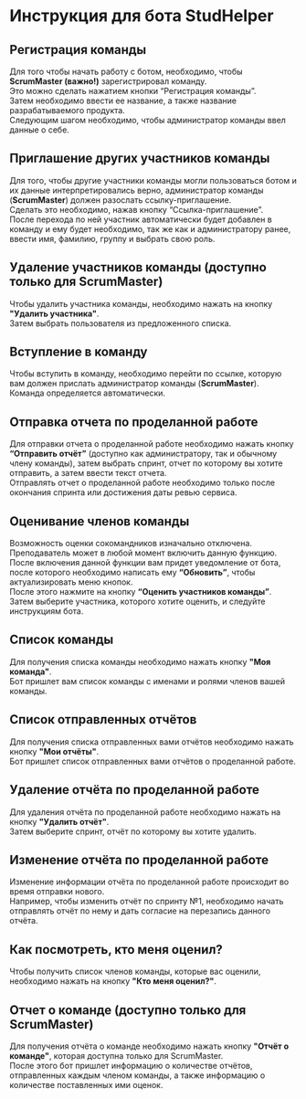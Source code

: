 # Инструкция для бота StudHelper

## Регистрация команды  
Для того чтобы начать работу с ботом, необходимо, чтобы **ScrumMaster (важно!)** зарегистрировал команду.  
Это можно сделать нажатием кнопки “Регистрация команды”.  
Затем необходимо ввести ее название, а также название разрабатываемого продукта.  
Следующим шагом необходимо, чтобы администратор команды ввел данные о себе.

## Приглашение других участников команды  
Для того, чтобы другие участники команды могли пользоваться ботом и их данные интерпретировались верно, администратор команды (**ScrumMaster**) должен разослать ссылку-приглашение.  
Сделать это необходимо, нажав кнопку “Ссылка-приглашение”.  
После перехода по ней участник автоматически будет добавлен в команду и ему будет необходимо, так же как и администратору ранее, ввести имя, фамилию, группу и выбрать свою роль.

## Удаление участников команды (доступно только для ScrumMaster)  
Чтобы удалить участника команды, необходимо нажать на кнопку **"Удалить участника"**.  
Затем выбрать пользователя из предложенного списка.

## Вступление в команду  
Чтобы вступить в команду, необходимо перейти по ссылке, которую вам должен прислать администратор команды (**ScrumMaster**).  
Команда определяется автоматически.

## Отправка отчета по проделанной работе  
Для отправки отчета о проделанной работе необходимо нажать кнопку **“Отправить отчёт”** (доступно как администратору, так и обычному члену команды), затем выбрать спринт, отчет по которому вы хотите отправить, а затем ввести текст отчета.  
Отправлять отчет о проделанной работе необходимо только после окончания спринта или достижения даты ревью сервиса.

## Оценивание членов команды  
Возможность оценки сокомандников изначально отключена.  
Преподаватель может в любой момент включить данную функцию.  
После включения данной функции вам придет уведомление от бота, после которого необходимо написать ему **“Обновить”**, чтобы актуализировать меню кнопок.  
После этого нажмите на кнопку **“Оценить участников команды”**.  
Затем выберите участника, которого хотите оценить, и следуйте инструкциям бота.

## Список команды  
Для получения списка команды необходимо нажать кнопку **"Моя команда"**.  
Бот пришлет вам список команды с именами и ролями членов вашей команды.

## Список отправленных отчётов  
Для получения списка отправленных вами отчётов необходимо нажать кнопку **"Мои отчёты"**.  
Бот пришлет список отправленных вами отчётов о проделанной работе.

## Удаление отчёта по проделанной работе  
Для удаления отчёта по проделанной работе необходимо нажать на кнопку **"Удалить отчёт"**.  
Затем выберите спринт, отчёт по которому вы хотите удалить.

## Изменение отчёта по проделанной работе  
Изменение информации отчёта по проделанной работе происходит во время отправки нового.  
Например, чтобы изменить отчёт по спринту №1, необходимо начать отправлять отчёт по нему и дать согласие на перезапись данного отчёта.

## Как посмотреть, кто меня оценил?  
Чтобы получить список членов команды, которые вас оценили, необходимо нажать на кнопку **"Кто меня оценил?"**.

## Отчет о команде (доступно только для ScrumMaster)  
Для получения отчёта о команде необходимо нажать кнопку **"Отчёт о команде"**, которая доступна только для ScrumMaster.  
После этого бот пришлет информацию о количестве отчётов, отправленных каждым членом команды, а также информацию о количестве поставленных ими оценок.
